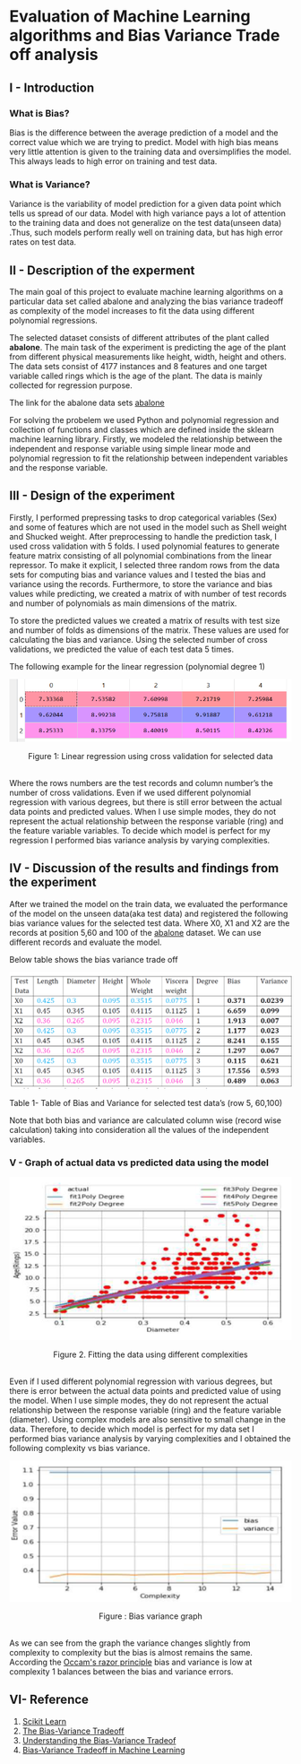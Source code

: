 # Evaluation of Machine Learning algorithms and Bias Variance Trade off analysis

## I - Introduction
### What is Bias?

Bias is the difference between the average prediction of a model and the correct value which we are trying to predict. Model with high bias means very little attention is given to the training data and oversimplifies the model. This always leads to high error on training and test data.

### What is Variance?
Variance is the variability of model prediction for a given data point  which tells us spread of our data.  Model with high variance pays a lot of attention to the training data and does not generalize on the test data(unseen data) .Thus, such models perform  really well on training data, but has high error rates on test data.

## II - Description of the experment

The main goal of this project to evaluate machine learning algorithms on a particular data set
called abalone and analyzing the bias variance tradeoff as complexity of the model increases to fit
the data using different polynomial regressions.

The selected dataset consists of different attributes of the plant called **abalone**. The main
task of the experiment is predicting the age of the plant from different physical
measurements like height, width, height and others. The data sets consist of 4177
instances and 8 features and one target variable called rings which is the age of the plant.
The data is mainly collected for regression purpose.

The link for the abalone data sets [abalone](https://archive.ics.uci.edu/ml/datasets/abalone)


For solving the probelem we used Python  and polynomial regression and collection of
functions and classes which are defined inside the sklearn machine learning library. 
Firstly, we modeled the relationship between the independent and response variable using simple
linear mode and polynomial regression to fit the relationship between independent
variables and the response variable. 

## III - Design of the experiment

Firstly, I performed prepressing tasks to drop categorical variables (Sex) and some of
features which are not used in the model such as Shell weight and Shucked weight. After
preprocessing to handle the prediction task, I used cross validation with 5 folds. I used
polynomial features to generate feature matrix consisting of all polynomial combinations
from the linear repressor. To make it explicit, I selected three random rows from the data
sets for computing bias and variance values and I tested the bias and variance using the
records. Furthermore, to store the variance and bias values while predicting, we created a
matrix of with number of test records and number of polynomials as main dimensions of
the matrix.

To store the predicted values we created a matrix of results with test size and number of folds as
dimensions of the matrix. These values are used for calculating the bias and variance. Using the
selected number of cross validations, we predicted the value of each test data 5 times.

 The following example for the linear regression (polynomial degree 1)

![Regreesion](https://github.com/htefera/Bias-Variance-Tradeoff/blob/master/Bias%20Variance%20Images/4.PNG)
 <div align="center">
  Figure 1: Linear regression using cross validation for selected data
 </div>
 <br>
   
Where the rows numbers are the test records and column number’s the number of cross
validations. Even if we used different polynomial regression with various degrees, but there is still
error between the actual data points and predicted values. When I use simple modes, they do not
represent the actual relationship between the response variable (ring) and the feature variable
variables. To decide which model is perfect for my regression I performed bias variance analysis by
varying complexities.

## IV - Discussion of the results and findings from the experiment

After we trained the model on the train data, we evaluated the performance of the model on
the unseen data(aka test data) and registered the following bias variance values for the selected test data.
Where X0, X1 and X2 are the records at position 5,60 and 100 of the [abalone](https://archive.ics.uci.edu/ml/datasets/abalone) dataset. We can use different records and evaluate the model.

Below table shows the bias variance trade off

![Bias Variance Comparision](https://github.com/htefera/Bias-Variance-Tradeoff/blob/master/Bias%20Variance%20Images/5.png)

 <div aling="center">
  Table 1- Table of Bias and Variance for selected test data’s (row 5, 60,100)
 </div>

Note that both bias and variance are calculated column wise (record wise calculation) taking into
consideration all the values of the independent variables. 

### V - Graph of actual data vs predicted data using the model



![Fitting the data](https://github.com/htefera/Bias-Variance-Tradeoff/blob/master/Bias%20Variance%20Images/Bv.png)


<div align="center">
 Figure 2. Fitting the data using different complexities
</div>

<br>


Even if I used different polynomial regression with various degrees, but there is error between the
actual data points and predicted value of using the model. When I use simple modes, they do not
represent the actual relationship between the response variable (ring) and the feature variable
(diameter). Using complex models are also sensitive to small change in the data. Therefore, to
decide which model is perfect for my data set I performed bias variance analysis by varying
complexities and I obtained the following complexity vs bias variance.


![Bias Variance Graph](https://github.com/htefera/Bias-Variance-Tradeoff/blob/master/Bias%20Variance%20Images/bvmain.png)
<div align= "center">
   Figure : Bias variance graph
   </div>               


<br>

As we can see from the graph the variance changes slightly from complexity to complexity but the
bias is almost remains the same.
According the [Occam's razor principle](https://machinelearningmastery.com/ensemble-learning-and-occams-razor/)  bias and variance is low at complexity 1  balances between the bias and variance errors.

## VI- Reference

 1. [Scikit Learn](http://scikit-learn.org/stable/) <br>
 2. [The Bias-Variance Tradeoff](https://towardsdatascience.com/understanding-the-bias-variance-tradeoff-165e6942b229) 
 3. [Understanding the Bias-Variance Tradeof](http://scott.fortmann-roe.com/docs/BiasVariance.html)
 4. [Bias-Variance Tradeoff in Machine Learning](https://www.learnopencv.com/bias-variance-tradeoff-in-machine-learning/)














